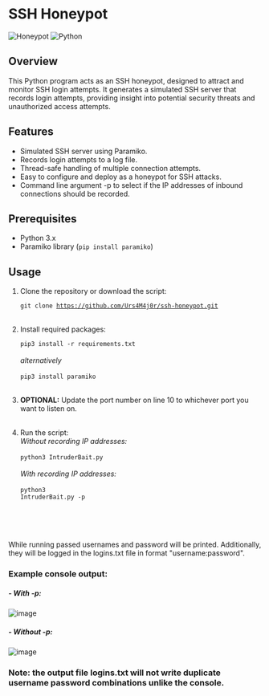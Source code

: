 # SSH Honeypot

![Honeypot](https://img.shields.io/badge/Honeypot-SSH-blue)
![Python](https://img.shields.io/badge/Python-3.x-brightgreen)

## Overview

This Python program acts as an SSH honeypot, designed to attract and monitor SSH login attempts. It generates a simulated SSH server that records login attempts, providing insight into potential security threats and unauthorized access attempts.

## Features

- Simulated SSH server using Paramiko.
- Records login attempts to a log file.
- Thread-safe handling of multiple connection attempts.
- Easy to configure and deploy as a honeypot for SSH attacks.
- Command line argument -p to select if the IP addresses of inbound connections should be recorded.

## Prerequisites

- Python 3.x
- Paramiko library (`pip install paramiko`)

## Usage

1. Clone the repository or download the script:

   <code>git clone https://github.com/Urs4M4j0r/ssh-honeypot.git</code><br><br>

2. Install required packages:
     
     <code>pip3 install -r requirements.txt</code><br><br>
     <em>alternatively</em><br><br>
     <code>pip3 install paramiko</code>
      <br><br>
3. <b>OPTIONAL:</b> Update the port number on line 10 to whichever port you want to listen on.<br><br>
4. Run the script:<br>
     <em>Without recording IP addresses:</em><br><br>
     <code>python3 IntruderBait.py</code>
   <br><br>
     <em>With recording IP addresses:</em><br><br>
      <code>python3 IntruderBait.py -p</code>
   <br><br>
     
   <br><br>


While running passed usernames and password will be printed. Additionally, they will be logged in the logins.txt file in format "username:password".<br>

### Example console output:<br>
##### - With -p:<br>
![image](https://github.com/Urs4M4j0r/IntruderBait/assets/46537737/c1ca34fd-a2da-4523-9c66-98edc049aae5)
<br>
##### - Without -p:<br>
![image](https://github.com/Urs4M4j0r/IntruderBait/assets/46537737/048c3635-f20e-4276-811d-a72f48878e14)



### Note: the output file logins.txt will not write duplicate username password combinations unlike the console.
